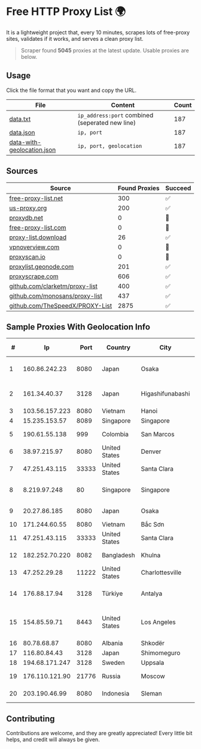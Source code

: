 
# Free HTTP Proxy List 🌍

It is a lightweight project that, every 10 minutes, scrapes lots of free-proxy sites, validates if it works, and serves a clean proxy list.


> Scraper found **5045** proxies at the latest update. Usable proxies are below.

## Usage

Click the file format that you want and copy the URL.


|File|Content|Count|
|----|-------|-----|
|[data.txt](https://raw.githubusercontent.com/themiralay/Proxy-List-World/master/data.txt)|`ip_address:port` combined (seperated new line)|187|
|[data.json](https://raw.githubusercontent.com/themiralay/Proxy-List-World/master/data.json)|`ip, port`|187|
|[data-with-geolocation.json](https://raw.githubusercontent.com/themiralay/Proxy-List-World/master/data-with-geolocation.json)|`ip, port, geolocation`|187|

## Sources

|Source|Found Proxies|Succeed|
|------|-------------|-------|
|[free-proxy-list.net](https://free-proxy-list.net)|300|✅|
|[us-proxy.org](https://www.us-proxy.org)|200|✅|
|[proxydb.net](http://proxydb.net)|0|🚫|
|[free-proxy-list.com](https://free-proxy-list.com/?page=&port=&type%5B%5D=http&type%5B%5D=https&up_time=0&search=Search)|0|🚫|
|[proxy-list.download](https://www.proxy-list.download/HTTP)|26|✅|
|[vpnoverview.com](https://vpnoverview.com/privacy/anonymous-browsing/free-proxy-servers)|0|🚫|
|[proxyscan.io](https://www.proxyscan.io)|0|🚫|
|[proxylist.geonode.com](https://proxylist.geonode.com/api/proxy-list?limit=300&page=1&sort_by=lastChecked&sort_type=desc&protocols=http,https)|201|✅|
|[proxyscrape.com](https://api.proxyscrape.com/v2/?request=displayproxies&protocol=http&timeout=10000&country=all&ssl=all&anonymity=all)|606|✅|
|[github.com/clarketm/proxy-list](https://raw.githubusercontent.com/clarketm/proxy-list/master/proxy-list-raw.txt)|400|✅|
|[github.com/monosans/proxy-list](https://raw.githubusercontent.com/monosans/proxy-list/main/proxies/http.txt)|437|✅|
|[github.com/TheSpeedX/PROXY-List](https://raw.githubusercontent.com/TheSpeedX/PROXY-List/master/http.txt)|2875|✅|


## Sample Proxies With Geolocation Info

|#|Ip|Port|Country|City|Internet Service Provider|
|-|--|----|-------|----|-------------------------|
|1|160.86.242.23|8080|Japan|Osaka|Sony Network Communications Inc|
|2|161.34.40.37|3128|Japan|Higashifunabashi|NTT PC Communications, Inc.|
|3|103.56.157.223|8080|Vietnam|Hanoi|VCCORP|
|4|15.235.153.57|8089|Singapore|Singapore|OVH Hosting|
|5|190.61.55.138|999|Colombia|San Marcos|Ufinet Panama S.A.|
|6|38.97.215.97|8080|United States|Denver|Cogent Communications|
|7|47.251.43.115|33333|United States|Santa Clara|Alibaba Cloud LLC|
|8|8.219.97.248|80|Singapore|Singapore|Alibaba Cloud (Singapore) Private Limited|
|9|20.27.86.185|8080|Japan|Osaka|Microsoft Corporation|
|10|171.244.60.55|8080|Vietnam|Bắc Sơn|VIETEL|
|11|47.251.43.115|33333|United States|Santa Clara|Alibaba Cloud LLC|
|12|182.252.70.220|8082|Bangladesh|Khulna|Agni Systems Limited|
|13|47.252.29.28|11222|United States|Charlottesville|Alibaba.com LLC|
|14|176.88.17.94|3128|Türkiye|Antalya|Superonline Iletisim Hizmetleri A.S.|
|15|154.85.59.71|8443|United States|Los Angeles|Beijing Baidu Netcom Science and Technology Co., Ltd.|
|16|80.78.68.87|8080|Albania|Shkodër|ABCom Network|
|17|116.80.84.43|3128|Japan|Shimomeguro|InfoSphere|
|18|194.68.171.247|3128|Sweden|Uppsala|Obenetwork AB|
|19|176.110.121.90|21776|Russia|Moscow|Teraline Telecom Ltd|
|20|203.190.46.99|8080|Indonesia|Sleman|PT Jaring Lintas Utara|



## Contributing

Contributions are welcome, and they are greatly appreciated! Every
little bit helps, and credit will always be given.

